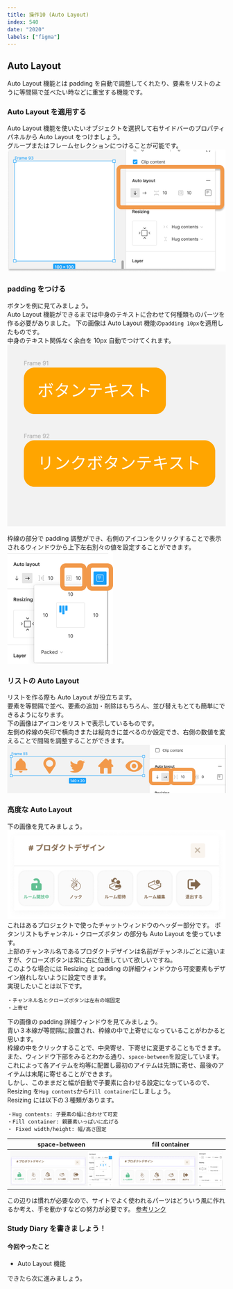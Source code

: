 ```yaml
---
title: 操作10 (Auto Layout)
index: 540
date: "2020"
labels: ["figma"]
---
```


## Auto Layout

Auto Layout 機能とは padding を自動で調整してくれたり、要素をリストのように等間隔で並べたい時などに重宝する機能です。

### Auto Layout を適用する

Auto Layout 機能を使いたいオブジェクトを選択して右サイドバーのプロパティパネルから Auto Layout をつけましょう。  
グループまたはフレームセレクションにつけることが可能です。  
![auto-layout](./img/auto-layout.png)

### padding をつける

ボタンを例に見てみましょう。  
Auto Layout 機能ができるまでは中身のテキストに合わせて何種類ものパーツを作る必要がありました。
下の画像は Auto Layout 機能の`padding 10px`を適用したものです。  
中身のテキスト関係なく余白を 10px 自動でつけてくれます。
![auto-layout-button](./img/auto-layout-button.png)

枠線の部分で padding 調整ができ、右側のアイコンをクリックすることで表示されるウィンドウから上下左右別々の値を設定することができます。
![auto-layout-padding](./img/auto-layout-padding.png)

### リストの Auto Layout

リストを作る際も Auto Layout が役立ちます。  
要素を等間隔で並べ、要素の追加・削除はもちろん、並び替えもとても簡単にできるようになります。  
下の画像はアイコンをリストで表示しているものです。  
左側の枠線の矢印で横向きまたは縦向きに並べるのか設定でき、右側の数値を変えることで間隔を調整することができます。
![auto-layout-list](./img/auto-layout-list.png)

### 高度な Auto Layout

下の画像を見てみましょう。  
![chat-header](./img/chat-header.png)  
これはあるプロジェクトで使ったチャットウィンドウのヘッダー部分です。
ボタンリストもチャンネル・クローズボタン の部分も Auto Layout を使っています。  
上部のチャンネル名であるプロダクトデザインは名前がチャンネルごとに違いますが、クローズボタンは常に右に位置していて欲しいですね。  
このような場合には Resizing と padding の詳細ウィンドウから可変要素もデザイン崩れしないように設定できます。  
実現したいことは以下です。

```
・チャンネル名とクローズボタンは左右の端固定
・上寄せ
```

下の画像の padding 詳細ウィンドウを見てみましょう。  
青い３本線が等間隔に設置され、枠線の中で上寄せになっていることがわかると思います。  
枠線の中をクリックすることで、中央寄せ、下寄せに変更することもできます。  
また、ウィンドウ下部をみるとわかる通り、`space-between`を設定しています。  
これによって各アイテムを均等に配置し最初のアイテムは先頭に寄せ、最後のアイテムは末尾に寄せることができます。  
しかし、このままだと幅が自動で子要素に合わせる設定になっているので、Resizing を`Hug contents`から`Fill container`にしましょう。  
Resizing には以下の３種類があります。

```
・Hug contents: 子要素の幅に合わせて可変
・Fill container: 親要素いっぱいに広げる
・ Fixed width/height: 幅/高さ固定
```

| space-between                                                     | fill container                                          |
| ----------------------------------------------------------------- | ------------------------------------------------------- |
| ![auto-layout-space-between](./img/auto-layout-space-between.png) | ![auto-layout-resizing](./img/auto-layout-resizing.png) |

この辺りは慣れが必要なので、サイトでよく使われるパーツはどういう風に作れるか考え、手を動かすなどの努力が必要です。
[参考リンク](https://bagelee.com/design/figma-auto-layout-update/)

### Study Diary を書きましょう！

#### 今回やったこと

- Auto Layout 機能

できたら次に進みましょう。
